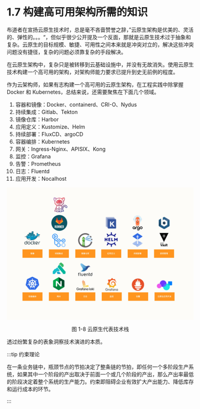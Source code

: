 # 1.7 构建高可用架构所需的知识

布道者在宣扬云原生技术时，总是毫不吝啬赞誉之辞，”云原生架构是优美的、灵活的、弹性的。。。“，但似乎很少公开提及一个反面，那就是云原生技术过于抽象和复杂。云原生的目标规模、敏捷、可用性之间本来就是冲突对立的，解决这些冲突问题没有捷径，复杂的问题必须靠复杂的手段解决。

在云原生架构中，复杂只是被转移到云基础设施中，并没有无故消失。使用云原生技术构建一个高可用的架构，对架构师能力要求已提升到史无前例的程度。

作为云架构师，如果有志构建一个高可用的云原生架构，在工程实践中除掌握 Docker 和 Kubernetes，总结来说，还需要聚焦在下面几个领域。


1. 容器和镜像：Docker、containerd、CRI-O、Nydus
2. 持续集成：Gitlab、Tekton
3. 镜像仓库：Harbor
4. 应用定义：Kustomize、Helm
5. 持续部署：FluxCD、argoCD
6. 容器编排：Kubernetes
6. 网关：Ingress-Nginx、APISIX、Kong
7. 监控：Grafana
8. 告警：Prometheus
9. 日志：Fluentd
10. 应用开发：Nocalhost

<div  align="center">
	<img src="../assets/tech.jpeg" width = "600"  align=center />
	<p>图 1-8 云原生代表技术栈</p>
</div>



透过纷繁复杂的表象洞察技术演进的本质。

:::tip 约束理论

在一条业务链中，瓶颈节点的节拍决定了整条链的节拍，即任何一个多阶段生产系统，如果其中一个阶段的产出取决于前面一个或几个阶段的产出，那么产出率最低的阶段决定着整个系统的生产能力。约束即阻碍企业有效扩大产出能力、降低库存和运行成本的环节。

:::